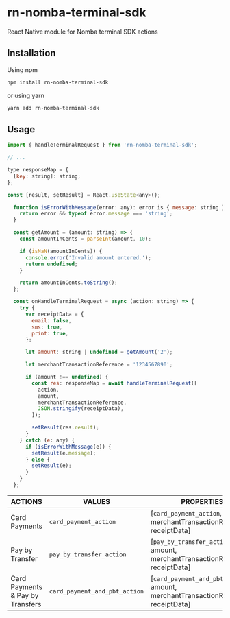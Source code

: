 # rn-nomba-terminal-sdk

React Native module for Nomba terminal SDK actions

## Installation

Using npm
```sh
npm install rn-nomba-terminal-sdk
```
or using yarn
```sh
yarn add rn-nomba-terminal-sdk
```

## Usage

```js
import { handleTerminalRequest } from 'rn-nomba-terminal-sdk';

// ...

type responseMap = {
  [key: string]: string;
};

const [result, setResult] = React.useState<any>();

  function isErrorWithMessage(error: any): error is { message: string } {
    return error && typeof error.message === 'string';
  }

  const getAmount = (amount: string) => {
    const amountInCents = parseInt(amount, 10);

    if (isNaN(amountInCents)) {
      console.error('Invalid amount entered.');
      return undefined;
    }

    return amountInCents.toString();
  };

  const onHandleTerminalRequest = async (action: string) => {
    try {
      var receiptData = {
        email: false,
        sms: true,
        print: true,
      };

      let amount: string | undefined = getAmount('2');

      let merchantTransactionReference = '1234567890';

      if (amount !== undefined) {
        const res: responseMap = await handleTerminalRequest([
          action,
          amount,
          merchantTransactionReference,
          JSON.stringify(receiptData),
        ]);

        setResult(res.result);
      }
    } catch (e: any) {
      if (isErrorWithMessage(e)) {
        setResult(e.message);
      } else {
        setResult(e);
      }
    }
  };

```

|       ACTIONS |VALUES                          |PROPERTIES                         |
|----------------|-------------------------------|-----------------------------|
|Card Payments|`card_payment_action`            |[`card_payment_action`, amount, merchantTransactionReference, receiptData]            |
|Pay by Transfer         |`pay_by_transfer_action`            |[`pay_by_transfer_action`, amount, merchantTransactionReference, receiptData]           |
|Card Payments & Pay by Transfers          |`card_payment_and_pbt_action`|[`card_payment_and_pbt_action`, amount, merchantTransactionReference, receiptData]|

